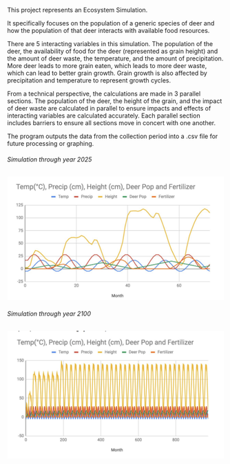 This project represents an Ecosystem Simulation.

It specifically focuses on the population of a generic species of deer and how the population of that deer interacts with available food resources.

There are 5 interacting variables in this simulation. The population of the deer, the availability of food for the deer (represented as grain height) and the amount of deer waste, the temperature, and the amount of precipitation. More deer leads to more grain eaten, which leads to more deer waste, which can lead to better grain growth. Grain growth is also affected by precipitation and temperature to represent growth cycles.

From a technical perspective, the calculations are made in 3 parallel sections. The population of the deer, the height of the grain, and the impact of deer waste are calculated in parallel to ensure impacts and effects of interacting variables are calculated accurately. Each parallel section includes barriers to ensure all sections move in concert with one another.

The program outputs the data from the collection period into a .csv file for future processing or graphing.


###### Simulation through year 2025
![Sim through 2025](https://github.com/bergsm/EcoSim/blob/master/2025.png)

###### Simulation through year 2100
![Sim through 2100](https://github.com/bergsm/EcoSim/blob/master/2100.png)
